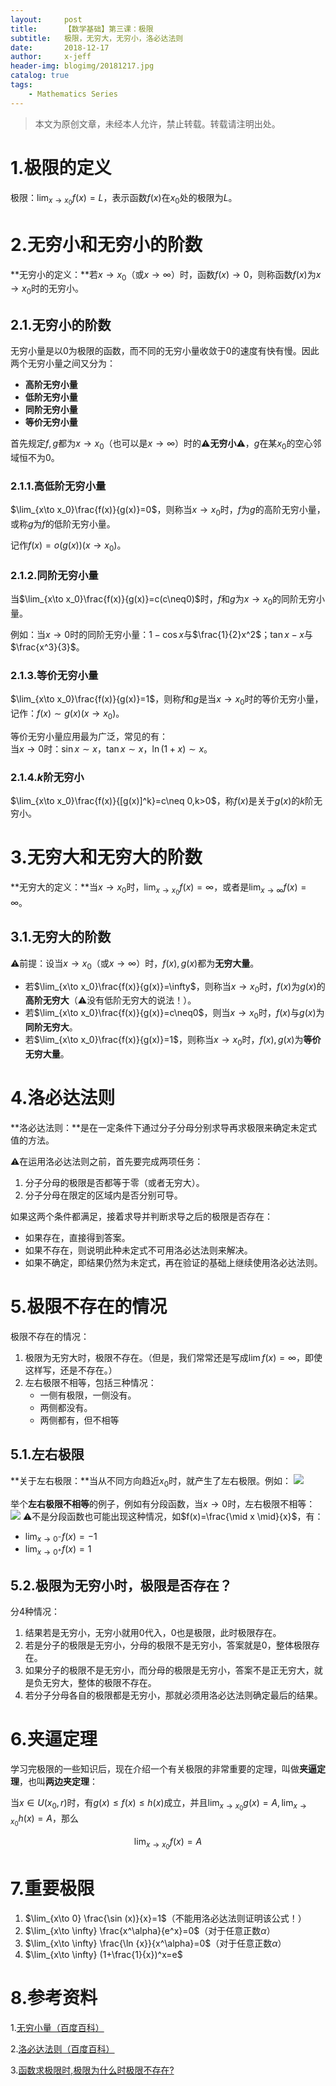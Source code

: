 ```yaml
---
layout:     post
title:      【数学基础】第三课：极限
subtitle:   极限，无穷大，无穷小，洛必达法则
date:       2018-12-17
author:     x-jeff
header-img: blogimg/20181217.jpg
catalog: true
tags:
    - Mathematics Series
---  
```

>本文为原创文章，未经本人允许，禁止转载。转载请注明出处。

# 1.极限的定义
极限：$\lim_{x \to x_0} f(x)=L$，表示函数$f(x)$在$x_0$处的极限为$L$。

# 2.无穷小和无穷小的阶数
**无穷小的定义：**若$x\to x_0$（或$x\to\infty$）时，函数$f(x)\to 0$，则称函数$f(x)$为$x\to x_0$时的无穷小。

## 2.1.无穷小的阶数
无穷小量是以0为极限的函数，而不同的无穷小量收敛于0的速度有快有慢。因此两个无穷小量之间又分为：

* **高阶无穷小量**
* **低阶无穷小量**
* **同阶无穷小量**
* **等价无穷小量**

首先规定$f,g$都为$x\to x_0$（也可以是$x\to \infty$）时的⚠️**无穷小**⚠️，$g$在某$x_0$的空心邻域恒不为0。
### 2.1.1.高低阶无穷小量
$\lim_{x\to x_0}\frac{f(x)}{g(x)}=0$，则称当$x\to x_0$时，$f$为$g$的高阶无穷小量，或称$g$为$f$的低阶无穷小量。

记作$f(x)=o(g(x))(x\to x_0)$。

### 2.1.2.同阶无穷小量
当$\lim_{x\to x_0}\frac{f(x)}{g(x)}=c(c\neq0)$时，$f$和$g$为$x\to x_0$的同阶无穷小量。

例如：当$x\to 0$时的同阶无穷小量：$1-\cos x$与$\frac{1}{2}x^2$；$\tan x-x$与$\frac{x^3}{3}$。

### 2.1.3.等价无穷小量
$\lim_{x\to x_0}\frac{f(x)}{g(x)}=1$，则称$f$和$g$是当$x\to x_0$时的等价无穷小量，记作：$f(x)\sim g(x)(x\to x_0)$。

等价无穷小量应用最为广泛，常见的有：  
当$x\to 0$时：$\sin x \sim x$，$\tan x \sim x$，$\ln (1+x)\sim x$。

### 2.1.4.$k$阶无穷小
$\lim_{x\to x_0}\frac{f(x)}{[g(x)]^k}=c\neq 0,k>0$，称$f(x)$是关于$g(x)$的$k$阶无穷小。

# 3.无穷大和无穷大的阶数
**无穷大的定义：**当$x\to x_0$时，$\lim_{x\to x_0}f(x)=\infty$，或者是$\lim_{x\to \infty}f(x)=\infty$。

## 3.1.无穷大的阶数
⚠️前提：设当$x\to x_0$（或$x\to \infty$）时，$f(x),g(x)$都为**无穷大量**。

* 若$\lim_{x\to x_0}\frac{f(x)}{g(x)}=\infty$，则称当$x\to x_0$时，$f(x)$为$g(x)$的**高阶无穷大**（⚠️没有低阶无穷大的说法！）。
* 若$\lim_{x\to x_0}\frac{f(x)}{g(x)}=c\neq0$，则当$x\to x_0$时，$f(x)$与$g(x)$为**同阶无穷大**。
* 若$\lim_{x\to x_0}\frac{f(x)}{g(x)}=1$，则称当$x\to x_0$时，$f(x),g(x)$为**等价无穷大量**。

# 4.洛必达法则
**洛必达法则：**是在一定条件下通过分子分母分别求导再求极限来确定未定式值的方法。

⚠️在运用洛必达法则之前，首先要完成两项任务：

1. 分子分母的极限是否都等于零（或者无穷大）。
2. 分子分母在限定的区域内是否分别可导。

如果这两个条件都满足，接着求导并判断求导之后的极限是否存在：

* 如果存在，直接得到答案。
* 如果不存在，则说明此种未定式不可用洛必达法则来解决。
* 如果不确定，即结果仍然为未定式，再在验证的基础上继续使用洛必达法则。

# 5.极限不存在的情况
极限不存在的情况：

1. 极限为无穷大时，极限不存在。（但是，我们常常还是写成$\lim f(x)=\infty$，即使这样写，还是不存在。）
2. 左右极限不相等，包括三种情况：
	* 一侧有极限，一侧没有。
	* 两侧都没有。
	* 两侧都有，但不相等

## 5.1.左右极限
**关于左右极限：**当从不同方向趋近$x_0$时，就产生了左右极限。例如：
![](https://xjeffblogimg.oss-cn-beijing.aliyuncs.com/BLOGIMG/BlogImage/MathematicsSeries/Lesson3/3x1.jpg)

举个**左右极限不相等**的例子，例如有分段函数，当$x\to 0$时，左右极限不相等：
![](https://xjeffblogimg.oss-cn-beijing.aliyuncs.com/BLOGIMG/BlogImage/MathematicsSeries/Lesson3/3x2.jpg)
⚠️不是分段函数也可能出现这种情况，如$f(x)=\frac{\mid x \mid}{x}$，有：

* $\lim_{x\to 0^-}f(x)=-1$
* $\lim_{x\to 0^+}f(x)=1$

## 5.2.极限为无穷小时，极限是否存在？
分4种情况：

1. 结果若是无穷小，无穷小就用0代入，0也是极限，此时极限存在。
2. 若是分子的极限是无穷小，分母的极限不是无穷小，答案就是0，整体极限存在。
3. 如果分子的极限不是无穷小，而分母的极限是无穷小，答案不是正无穷大，就是负无穷大，整体的极限不存在。
4. 若分子分母各自的极限都是无穷小，那就必须用洛必达法则确定最后的结果。

# 6.夹逼定理
学习完极限的一些知识后，现在介绍一个有关极限的非常重要的定理，叫做**夹逼定理**，也叫**两边夹定理**：

当$x\in U(x_0,r)$时，有$g(x)\leqslant f(x)\leqslant h(x)$成立，并且$\lim_{x\to x_0}g(x)=A,\lim_{x\to x_0}h(x)=A$，那么

$$\lim_{x\to x_0}f(x)=A$$

# 7.重要极限
1. $\lim_{x\to 0} \frac{\sin (x)}{x}=1$（不能用洛必达法则证明该公式！）
2. $\lim_{x\to \infty} \frac{x^\alpha}{e^x}=0$（对于任意正数$\alpha$）
3. $\lim_{x\to \infty} \frac{\ln {x}}{x^\alpha}=0$（对于任意正数$\alpha$）
4. $\lim_{x\to \infty} (1+\frac{1}{x})^x=e$

# 8.参考资料
1.[无穷小量（百度百科）](https://baike.baidu.com/item/无穷小量/5892336?fr=aladdin)

2.[洛必达法则（百度百科）](https://baike.baidu.com/item/洛必达法则/7646700?fr=aladdin)

3.[函数求极限时,极限为什么时极限不存在?](https://www.zybang.com/question/2c869eafb5dd22901ac987f7e452c8f2.html)